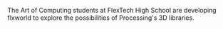The Art of Computing students at FlexTech High School are developing flxworld to explore the possibilities of Processing's 3D libraries. 

